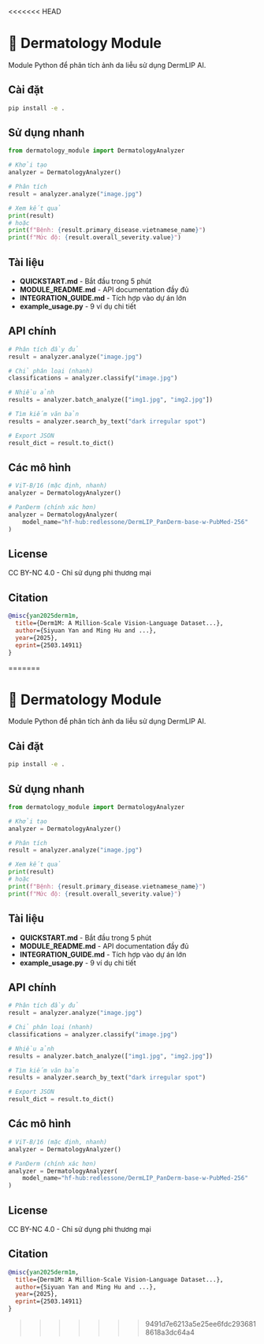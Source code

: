 <<<<<<< HEAD
# 🏥 Dermatology Module

Module Python để phân tích ảnh da liễu sử dụng DermLIP AI.

## Cài đặt

```bash
pip install -e .
```

## Sử dụng nhanh

```python
from dermatology_module import DermatologyAnalyzer

# Khởi tạo
analyzer = DermatologyAnalyzer()

# Phân tích
result = analyzer.analyze("image.jpg")

# Xem kết quả
print(result)
# hoặc
print(f"Bệnh: {result.primary_disease.vietnamese_name}")
print(f"Mức độ: {result.overall_severity.value}")
```

## Tài liệu

- **QUICKSTART.md** - Bắt đầu trong 5 phút
- **MODULE_README.md** - API documentation đầy đủ  
- **INTEGRATION_GUIDE.md** - Tích hợp vào dự án lớn
- **example_usage.py** - 9 ví dụ chi tiết

## API chính

```python
# Phân tích đầy đủ
result = analyzer.analyze("image.jpg")

# Chỉ phân loại (nhanh)
classifications = analyzer.classify("image.jpg")

# Nhiều ảnh
results = analyzer.batch_analyze(["img1.jpg", "img2.jpg"])

# Tìm kiếm văn bản
results = analyzer.search_by_text("dark irregular spot")

# Export JSON
result_dict = result.to_dict()
```

## Các mô hình

```python
# ViT-B/16 (mặc định, nhanh)
analyzer = DermatologyAnalyzer()

# PanDerm (chính xác hơn)
analyzer = DermatologyAnalyzer(
    model_name="hf-hub:redlessone/DermLIP_PanDerm-base-w-PubMed-256"
)
```

## License

CC BY-NC 4.0 - Chỉ sử dụng phi thương mại

## Citation

```bibtex
@misc{yan2025derm1m,
  title={Derm1M: A Million‑Scale Vision‑Language Dataset...},
  author={Siyuan Yan and Ming Hu and ...},
  year={2025},
  eprint={2503.14911}
}
```
=======
# 🏥 Dermatology Module

Module Python để phân tích ảnh da liễu sử dụng DermLIP AI.

## Cài đặt

```bash
pip install -e .
```

## Sử dụng nhanh

```python
from dermatology_module import DermatologyAnalyzer

# Khởi tạo
analyzer = DermatologyAnalyzer()

# Phân tích
result = analyzer.analyze("image.jpg")

# Xem kết quả
print(result)
# hoặc
print(f"Bệnh: {result.primary_disease.vietnamese_name}")
print(f"Mức độ: {result.overall_severity.value}")
```

## Tài liệu

- **QUICKSTART.md** - Bắt đầu trong 5 phút
- **MODULE_README.md** - API documentation đầy đủ  
- **INTEGRATION_GUIDE.md** - Tích hợp vào dự án lớn
- **example_usage.py** - 9 ví dụ chi tiết

## API chính

```python
# Phân tích đầy đủ
result = analyzer.analyze("image.jpg")

# Chỉ phân loại (nhanh)
classifications = analyzer.classify("image.jpg")

# Nhiều ảnh
results = analyzer.batch_analyze(["img1.jpg", "img2.jpg"])

# Tìm kiếm văn bản
results = analyzer.search_by_text("dark irregular spot")

# Export JSON
result_dict = result.to_dict()
```

## Các mô hình

```python
# ViT-B/16 (mặc định, nhanh)
analyzer = DermatologyAnalyzer()

# PanDerm (chính xác hơn)
analyzer = DermatologyAnalyzer(
    model_name="hf-hub:redlessone/DermLIP_PanDerm-base-w-PubMed-256"
)
```

## License

CC BY-NC 4.0 - Chỉ sử dụng phi thương mại

## Citation

```bibtex
@misc{yan2025derm1m,
  title={Derm1M: A Million‑Scale Vision‑Language Dataset...},
  author={Siyuan Yan and Ming Hu and ...},
  year={2025},
  eprint={2503.14911}
}
```
>>>>>>> 9491d7e6213a5e25ee6fdc2936818618a3dc64a4
